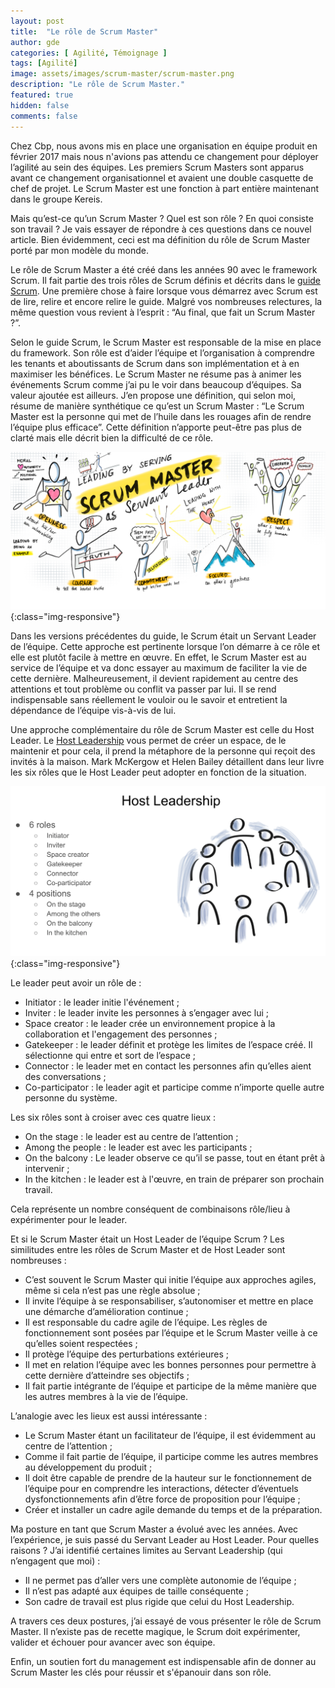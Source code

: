 ```yaml
---
layout: post
title:  "Le rôle de Scrum Master"
author: gde
categories: [ Agilité, Témoignage ]
tags: [Agilité]
image: assets/images/scrum-master/scrum-master.png
description: "Le rôle de Scrum Master."
featured: true
hidden: false
comments: false
---
```



Chez Cbp, nous avons mis en place une organisation en équipe produit en février 2017 mais nous n'avions pas attendu ce changement pour déployer l’agilité au sein des équipes. Les premiers Scrum Masters sont apparus avant ce changement organisationnel et avaient une double casquette de chef de projet. Le Scrum Master est une fonction à part entière maintenant dans le groupe Kereis.

Mais qu’est-ce qu’un Scrum Master ? Quel est son rôle ? En quoi consiste son travail ? Je vais essayer de répondre à ces questions dans ce nouvel article. Bien évidemment, ceci est ma définition du rôle de Scrum Master porté par mon modèle du monde.

Le rôle de Scrum Master a été créé dans les années 90 avec le framework Scrum. Il fait partie des trois rôles de Scrum définis et décrits dans le [guide Scrum](https://scrumguides.org/scrum-guide.html). Une première chose à faire lorsque vous démarrez avec Scrum est de lire, relire et encore relire le guide.
Malgré vos nombreuses relectures, la même question vous revient à l’esprit : “Au final, que fait un Scrum Master ?”.

Selon le guide Scrum, le Scrum Master est responsable de la mise en place du framework. Son rôle est d’aider l’équipe et l’organisation à comprendre les tenants et aboutissants de Scrum dans son implémentation et à en maximiser les bénéfices.
Le Scrum Master ne résume pas à animer les événements Scrum comme j’ai pu le voir dans beaucoup d’équipes. Sa valeur ajoutée est ailleurs. J’en propose une définition, qui selon moi, résume de manière synthétique ce qu’est un Scrum Master : “Le Scrum Master est la personne qui met de l’huile dans les rouages afin de rendre l’équipe plus efficace”. Cette définition n’apporte peut-être pas plus de clarté mais elle décrit bien la difficulté de ce rôle.

![image](/assets/images/scrum-master/servant-leadership.png){:class="img-responsive"}

Dans les versions précédentes du guide, le Scrum était un Servant Leader de l’équipe. Cette approche est pertinente lorsque l’on démarre à ce rôle et elle est plutôt facile à mettre en œuvre. En effet, le Scrum Master est au service de l’équipe et va donc essayer au maximum de faciliter la vie de cette dernière. Malheureusement, il devient rapidement au centre des attentions et tout problème ou conflit va passer par lui. Il se rend indispensable sans réellement le vouloir ou le savoir et entretient la dépendance de l’équipe vis-à-vis de lui.

Une approche complémentaire du rôle de Scrum Master est celle du Host Leader.
Le [Host Leadership](http://hostleadership.com/) vous permet de créer un espace, de le maintenir et pour cela, il prend la métaphore de la personne qui reçoit des invités à la maison.
Mark McKergow et Helen Bailey détaillent dans leur livre les six rôles que le Host Leader peut adopter en fonction de la situation.

![image](/assets/images/scrum-master/host-leadership.png){:class="img-responsive"}

Le leader peut avoir un rôle de :
- Initiator : le leader initie l'événement ;
- Inviter : le leader invite les personnes à s’engager avec lui ;
- Space creator : le leader crée un environnement propice à la collaboration et l'engagement des personnes ;
- Gatekeeper : le leader définit et protège les limites de l’espace créé. Il sélectionne qui entre et sort de l’espace ;
- Connector : le leader met en contact les personnes afin qu’elles aient des conversations ;
- Co-participator : le leader agit et participe comme n’importe quelle autre personne du système.

Les six rôles sont à croiser avec ces quatre lieux :
- On the stage : le leader est au centre de l’attention ;
- Among the people : le leader est avec les participants ;
- On the balcony : Le leader observe ce qu’il se passe, tout en étant prêt à intervenir ;
- In the kitchen : le leader est à l'œuvre, en train de préparer son prochain travail.

Cela représente un nombre conséquent de combinaisons rôle/lieu à expérimenter pour le leader.

Et si le Scrum Master était un Host Leader de l’équipe Scrum ? Les similitudes entre les rôles de Scrum Master et de Host Leader sont nombreuses :
- C’est souvent le Scrum Master qui initie l’équipe aux approches agiles, même si cela n’est pas une règle absolue ;
- Il invite l’équipe à se responsabiliser, s’autonomiser et mettre en place une démarche d’amélioration continue ;
- Il est responsable du cadre agile de l’équipe. Les règles de fonctionnement sont posées par l’équipe et le Scrum Master veille à ce qu’elles soient respectées ;
- Il protège l’équipe des perturbations extérieures ;
- Il met en relation l’équipe avec les bonnes personnes pour permettre à cette dernière d’atteindre ses objectifs ;
- Il fait partie intégrante de l’équipe et participe de la même manière que les autres membres à la vie de l’équipe.

L’analogie avec les lieux est aussi intéressante :
- Le Scrum Master étant un facilitateur de l’équipe, il est évidemment au centre de l’attention ;
- Comme il fait partie de l’équipe, il participe comme les autres membres au développement du produit ;
- Il doit être capable de prendre de la hauteur sur le fonctionnement de l’équipe pour en comprendre les interactions, détecter d’éventuels dysfonctionnements afin d’être force de proposition pour l’équipe ;
- Créer et installer un cadre agile demande du temps et de la préparation.

Ma posture en tant que Scrum Master a évolué avec les années. Avec l’expérience, je suis passé du Servant Leader au Host Leader. Pour quelles raisons ? J’ai identifié certaines limites au Servant Leadership (qui n’engagent que moi) :
- Il ne permet pas d’aller vers une complète autonomie de l’équipe ;
- Il n’est pas adapté aux équipes de taille conséquente ;
- Son cadre de travail est plus rigide que celui du Host Leadership.

A travers ces deux postures, j’ai essayé de vous présenter le rôle de Scrum Master. Il n’existe pas de recette magique, le Scrum doit expérimenter, valider et échouer pour avancer avec son équipe.

Enfin, un soutien fort du management est indispensable afin de donner au Scrum Master les clés pour réussir et s'épanouir dans son rôle.
